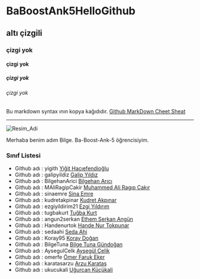 # BaBoostAnk5HelloGithub
## altı çizgili
### çizgi yok
#### çizgi yok
##### çizgi yok
###### çizgi yok

Bu markdown syntax ının kopya kağıdıdır. [Github MarkDown Cheet Sheat](https://guides.github.com/pdfs/markdown-cheatsheet-online.pdf)


----


![Resim_Adi](https://raw.githubusercontent.com/gist/ManulMax/2d20af60d709805c55fd784ca7cba4b9/raw/bcfeac7604f674ace63623106eb8bb8471d844a6/github.gif)

Merhaba benim adım Bilge. Ba-Boost-Ank-5 öğrencisiyim.


### Sınıf Listesi
- Github adı : yigith [Yiğit Hacıefendioğlu](https://github.com/yigith)
- Github adı : galipyildiz [Galip Yıldız](https://github.com/galipyildiz)
- Github adı : BilgehanArici [Bilgehan Arıcı](https://github.com/BilgehanArici)
- Github adı : MAliRagipCakir [Muhammed Ali Ragıp Çakır](https://github.com/MAliRagipCakir)
- Github adı : sinaemre [Sina Emre](https://github.com/sinaemre)
- Github adı : kudretakpinar [Kudret Akpınar](https://github.com/kudretakpinar)
- Github adı : ezgiyildirim21 [Ezgi Yıldırım](https://github.com/ezgiyildirim21)
- Github adı : tugbakurt [Tuğba Kurt](https://github.com/tugbakurt)
- Github adı : angun2serkan [Ethem Serkan Angün](https://github.com/angun2serkan)
- Github adı : Handenurtok [Hande Nur Tokpunar](https://github.com/Handenurtok)
- Github adı : sedaahi [Seda Ahi](https://github.com/sedaahi)
- Github adı : Koray95 [Koray Doğan](https://github.com/Koray95)
- Github adı : BilgeTuna [Bilge Tuna Gündoğan](https://github.com/BilgeTuna)
- Github adı : AysegulCelk [Ayşegül Çelik](https://github.com/AysegulCelk)
- Github adı : omerfe [Ömer Faruk Eker](https://github.com/omerfe)
- Github adı : karatasarzu [Arzu Karataş](https://github.com/karatasarzu)
- Github adı : ukucukali [Uğurcan Küçükali](https://github.com/ukucukali)
